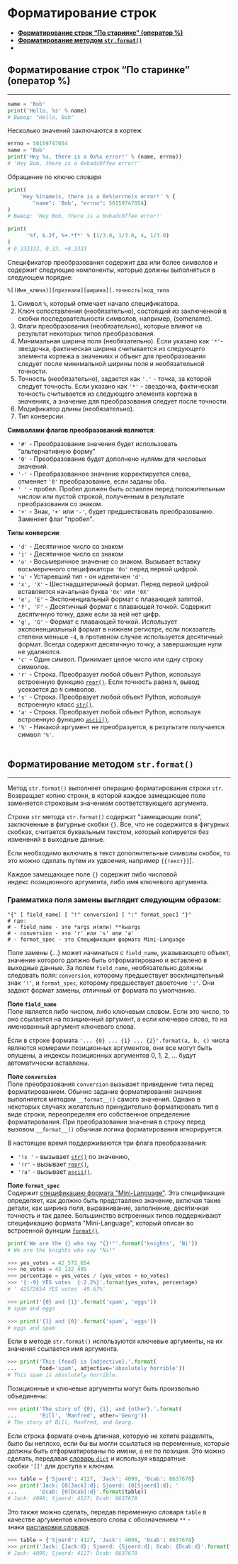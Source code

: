 
# Форматирование строк

- **[Форматирование строк “По старинке” (оператор %)](#Форматирование%20строк%20“По%20старинке”%20(оператор%20%))**
- **[Форматирование методом `str.format()`](#Форматирование%20методом%20`str.format()`)**
- 


## Форматирование строк “По старинке” (оператор %)
---
```python
name = 'Bob'
print('Hello, %s' % name)
# Вывод: "Hello, Bob"
```

Несколько значений заключаются в кортеж
```python
errno = 50159747054
name = 'Bob'
print('Hey %s, there is a 0x%x error!' % (name, errno))
# 'Hey Bob, there is a 0xbadc0ffee error!'
```

Обращение по ключю словаря
```python
print(
    'Hey %(name)s, there is a 0x%(errno)x error!' % {
        "name": 'Bob', "errno": 50159747054}
)
# Вывод: 'Hey Bob, there is a 0xbadc0ffee error!'
```

```python
print(
	  '%f, &.2f, %+.*f*' % (1/3.0, 1/3.0, 4, 1/3.0)
)
# 0.333333, 0.33, +0.3333
```

Спецификатор преобразования содержит два или более символов и содержит следующие компоненты, которые должны выполняться в следующем порядке:
```
%[(Имя_ключа)][признаки][ширина][.точность]код_типа
```

1.  Символ `%`, который отмечает начало спецификатора.
2.  Ключ сопоставления (необязательно), состоящий из заключенной в скобки последовательности символов, например, (somename).
3.  Флаги преобразования (необязательно), которые влияют на результат некоторых типов преобразования.
4.  Минимальная ширина поля (необязательно). Если указано как `'*'`- звездочка, фактическая ширина считывается из следующего элемента кортежа в значениях и объект для преобразования следует после минимальной ширины поля и необязательной точности.
5.  Точность (необязательно), задается как `'.'` - точка, за которой следует точность. Если указано как `'*'` - звездочка, фактическая точность считывается из следующего элемента кортежа в значениях, а значение для преобразования следует после точности.
6.  Модификатор длины (необязательно).
7.  Тип конверсии.

**Символами флагов преобразований являются**:

-   `'#'` - Преобразование значения будет использовать "альтернативную форму"
-   `'0'` - Преобразование будет дополнено нулями для числовых значений.
-   `'-'` - Преобразованное значение корректируется слева, отменяет `'0'` преобразование, если заданы оба.
-   `' '` - пробел. Пробел должен быть оставлен перед положительным числом или пустой строкой, полученным в результате преобразования со знаком.
-   `'+'` - Знак, `'+'` или `'-'`, будет предшествовать преобразованию. Заменяет флаг "пробел".

**Типы конверсии**:

-   `'d'` - Десятичное число со знаком
-   `'i'` - Десятичное число со знаком
-   `'o'` - Восьмеричное значение со знаком. Вызывает вставку восьмеричного спецификатора `'0o'` перед первой цифрой.
-   `'u'` - Устаревший тип - он идентичен `'d'`.
-   `'x', 'X'` - Шестнадцатеричный формат. Перед первой цифрой вставляется начальная буква `'0x'` или `'0X'`
-   `'e', 'E'` - Экспоненциальный формат с плавающей запятой.
-   `'f', 'F'` - Десятичный формат с плавающей точкой. Cодержит десятичную точку, даже если за ней нет цифр.
-   `'g', 'G'` - Формат с плавающей точкой. Использует экспоненциальный формат в нижнем регистре, если показатель степени меньше `-4`, в противном случае используется десятичный формат. Всегда содержит десятичную точку, а завершающие нули не удаляются.
-   `'c'` - Один символ. Принимает целое число или одну строку символов.
-   `'r'` - Строка. Преобразует любой объект Python, используя встроенную функцию [`repr()`](https://docs-python.ru/tutorial/vstroennye-funktsii-interpretatora-python/funktsija-repr/ "Функция repr() в Python, описание объекта."). Если точность равна `N`, вывод усекается до `N` символов.
-   `'s'` - Строка. Преобразует любой объект Python, используя встроенную класс [`str()`](https://docs-python.ru/tutorial/vstroennye-funktsii-interpretatora-python/klass-str/ "Класс str() в Python, преобразует объект в строку.").
-   `'a'` - Строка. Преобразует любой объект Python, используя встроенную функцию [`ascii()`](https://docs-python.ru/tutorial/vstroennye-funktsii-interpretatora-python/funktsija-ascii/ "Функция ascii() в Python, преобразует строку в ASCII.").
-   `'%'` - Никакой аргумент не преобразуется, в результате получается символ `'%'`.
<br><br>
## Форматирование методом `str.format()`
---

Метод `str.format()` выполняет операцию форматирования строки `str`. Возвращает копию строки, в которой каждое замещающее поле заменяется строковым значением соответствующего аргумента.

Строки `str` метода `str.format()` содержат "замещающие поля", заключенные в фигурные скобки `{}`. Все, что не содержится в фигурных скобках, считается буквальным текстом, который копируется без изменений в выходные данные.

Если необходимо включить в текст дополнительные символы скобок, то это можно сделать путем их удвоения, например `{{текст}}`].

Каждое замещающее поле `{}` содержит либо числовой индекс позиционного аргумента, либо имя ключевого аргумента.


### Грамматика поля замены выглядит следующим образом:

```
"{" [ field_name] [ "!" conversion] [ ":" format_spec] "}"
# где:
# - field_name - это *args и(или) **kwargs
# - conversion - это 'r' или 's' или 'a'
# - format_spec - это Спецификация формата Mini-Language
```

Поле замены {...} может начинаться с `field_name`, указывающего объект, значение которого должно быть отформатировано и вставлено в выходные данные. За полем `field_name`, необязательно должны следовать поля: `conversion`, которому предшествует восклицательный знак `'!'`, и `format_spec`, которому предшествует двоеточие `':'`. Они задают формат замены, отличный от формата по умолчанию.

**Поле `field_name`**  
Поле является либо числом, либо ключевым словом. Если это число, то оно ссылается на позиционный аргумент, а если ключевое слово, то на именованный аргумент ключевого слова.

Если в строке формата `'... {0} ... {1} ... {2}'.format(a, b, c)` числа являются номерами позиционных аргументов, они все могут быть опущены, а индексы позиционных аргументов 0, 1, 2, ... будут автоматически вставлены.


**Поле `conversion`**  
Поле преобразования `conversion` вызывает приведение типа перед форматированием. Обычно задание форматирования значения выполняется методом `__format__()` самого значения. Однако в некоторых случаях желательно принудительно форматировать тип в виде строки, переопределяя его собственное определение форматирования. При преобразовании значения в строку перед вызовом `__format__()` обычная логика форматирования игнорируется.

В настоящее время поддерживаются три флага преобразования:

-   `'!s '` - вызывает [`str()`](https://docs-python.ru/tutorial/vstroennye-funktsii-interpretatora-python/klass-str/ "Класс str() в Python, преобразует объект в строку.") по значению,
-   `'!r'` - вызывает [`repr()`](https://docs-python.ru/tutorial/vstroennye-funktsii-interpretatora-python/funktsija-repr/ "Функция repr() в Python, описание объекта."),
-   `'!a'` - вызывает [`ascii()`](https://docs-python.ru/tutorial/vstroennye-funktsii-interpretatora-python/funktsija-ascii/ "Функция ascii() в Python, преобразует строку в ASCII.").

**Поле `format_spec`**  
Cодержит [спецификацию формата "Mini-Language"](https://docs-python.ru/tutorial/vstroennye-funktsii-interpretatora-python/funktsija-format/ "Функция format() в Python, форматирует значение переменной."). Эта спецификация определяет, как должно быть представлено значение, включая такие детали, как ширина поля, выравнивание, заполнение, десятичная точность и так далее. Большинство встроенных типов поддерживают спецификацию формата "Mini-Language", который описан во встроенной функции [`format()`](https://docs-python.ru/tutorial/vstroennye-funktsii-interpretatora-python/funktsija-format/ "Функция format() в Python, форматирует значение переменной.").

```python
print('We are the {} who say "{}!"'.format('knights', 'Ni'))
# We are the knights who say "Ni!"

>>> yes_votes = 42_572_654
>>> no_votes = 43_132_495
>>> percentage = yes_votes / (yes_votes + no_votes)
>>> '{:-9} YES votes  {:2.2%}'.format(yes_votes, percentage)
# ' 42572654 YES votes  49.67%'
```

```python
>>> print('{0} and {1}'.format('spam', 'eggs'))
# spam and eggs

>>> print('{1} and {0}'.format('spam', 'eggs'))
# eggs and spam
```

Если в методе `str.format()` используются ключевые аргументы, на их значения ссылается имя аргумента.

```python
>>> print('This {food} is {adjective}.'.format(
...       food='spam', adjective='absolutely horrible'))
# This spam is absolutely horrible.
```

Позиционные и ключевые аргументы могут быть произвольно объединены:

```python
>>> print('The story of {0}, {1}, and {other}.'.format(
...       'Bill', 'Manfred', other='Georg'))
# The story of Bill, Manfred, and Georg.
```

Если строка формата очень длинная, которую не хотите разделять, было бы неплохо, если бы вы могли ссылаться на переменные, которые должны быть отформатированы по имени, а не по позиции. Это можно сделать, передавая [словарь `dict`](https://docs-python.ru/tutorial/osnovnye-vstroennye-tipy-python/tip-dannyh-dict-slovar/ "Словарь dict в Python.") и используя квадратные скобки `'[]'` для доступа к ключам.

```python
>>> table = {'Sjoerd': 4127, 'Jack': 4098, 'Dcab': 8637678}
>>> print('Jack: {0[Jack]:d}; Sjoerd: {0[Sjoerd]:d}; '
...       'Dcab: {0[Dcab]:d}'.format(table))
# Jack: 4098; Sjoerd: 4127; Dcab: 8637678
```

Это также можно сделать, передав переменную словаря `table` в качестве аргументов ключевого слова с обозначением `**` - знака [распаковки словаря](https://docs-python.ru/tutorial/opredelenie-funktsij-python/args-kwargs-proizvolnoe-chislo-argumentov/ "Переменные аргументов *args и **kwargs в функции Python.").

```python
>>> table = {'Sjoerd': 4127, 'Jack': 4098, 'Dcab': 8637678}
>>> print('Jack: {Jack:d}; Sjoerd: {Sjoerd:d}; Dcab: {Dcab:d}'.format(**table))
# Jack: 4098; Sjoerd: 4127; Dcab: 8637678
```

